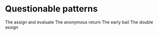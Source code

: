 Questionable patterns
=====================
The assign and evaluate 
The anonymous return 
The early bail 
The double assign 
